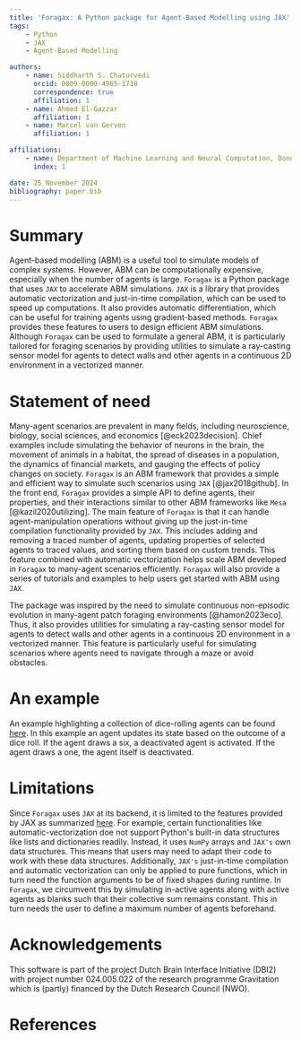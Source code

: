 ```yaml
---
title: 'Foragax: A Python package for Agent-Based Modelling using JAX'
tags:
    - Python
    - JAX
    - Agent-Based Modelling

authors:
    - name: Siddharth S. Chaturvedi
      orcid: 0009-0000-4965-1718
      correspondence: true
      affiliation: 1
    - name: Ahmed El-Gazzar
      affiliation: 1
    - name: Marcel van Gerven
      affiliation: 1

affiliations:
    - name: Department of Machine Learning and Neural Computation, Donders Institute for Brain, Cognition and Behaviour, Radboud University, Nijmegen, The Netherlands
      index: 1

date: 25 November 2024
bibliography: paper.bib
---
```

# Summary
Agent-based modelling (ABM) is a useful tool to simulate models of complex systems. However, ABM can be computationally expensive, especially when the number of agents is large. `Foragax` is a Python package that uses `JAX` to accelerate ABM simulations. `JAX` is a library that provides automatic vectorization and just-in-time compilation, which can be used to speed up computations. It also provides automatic differentiation, which can be useful for training agents using gradient-based methods. `Foragax` provides these features to users to design efficient ABM simulations. Although `Foragax` can be used to formulate a general ABM, it is particularly tailored for foraging scenarios by providing utilities to simulate a ray-casting sensor model for agents to detect walls and other agents in a continuous 2D environment in a vectorized manner.


# Statement of need

Many-agent scenarios are prevalent in many fields, including neuroscience, biology, social sciences, and economics [@eck2023decision]. Chief examples include simulating the behavior of neurons in the brain, the movement of animals in a habitat, the spread of diseases in a population, the dynamics of financial markets, and gauging the effects of policy changes on society. `Foragax` is an ABM framework that provides a simple and efficient way to simulate such scenarios using `JAX` [@jax2018github]. In the front end, `Foragax` provides a simple API to define agents, their properties, and their interactions similar to other ABM frameworks like `Mesa` [@kazil2020utilizing]. 
The main feature of `Foragax` is that it can handle agent-manipulation operations without giving up the just-in-time compilation functionality provided by `JAX`. This includes adding and removing a traced number of agents, updating properties of selected agents to traced values, and sorting them based on custom trends. This feature combined with automatic vectorization helps scale ABM developed in `Foragax` to many-agent scenarios efficiently. `Foragax` will also provide a series of tutorials and examples to help users get started with ABM using `JAX`.

The package was inspired by the need to simulate continuous non-episodic evolution in many-agent patch foraging environments [@hamon2023eco]. Thus, it also provides utilities for simulating a ray-casting sensor model for agents to detect walls and other agents in a continuous 2D environment in a vectorized manner. This feature is particularly useful for simulating scenarios where agents need to navigate through a maze or avoid obstacles.

# An example
An example highlighting a collection of dice-rolling agents can be found [here](https://github.com/i-m-iron-man/Foragax/blob/main/examples/hello_world/hello_world.ipynb). In this example an agent updates its state based on the outcome of a dice roll. If the agent draws a six, a deactivated agent is activated. If the agent draws a one, the agent itself is deactivated.

# Limitations

Since `Foragax` uses `JAX` at its backend, it is limited to the features provided by JAX as summarized [here](https://jax.readthedocs.io/en/latest/notebooks/Common_Gotchas_in_JAX.html). For example, certain functionalities like automatic-vectorization doe not support Python's built-in data structures like lists and dictionaries readily. Instead, it uses `NumPy` arrays and `JAX's` own data structures. This means that users may need to adapt their code to work with these data structures. Additionally, `JAX's` just-in-time compilation and automatic vectorization can only be applied to pure functions, which in turn need the function arguments to be of fixed shapes during runtime. In `Foragax`, we circumvent this by simulating in-active agents along with active agents as blanks such that their collective sum remains constant. This in turn needs the user to define a maximum number of agents beforehand.


# Acknowledgements
This software is part of the project Dutch Brain Interface Initiative (DBI2) with project number 024.005.022 of the research programme Gravitation which is (partly) financed by the Dutch Research Council (NWO).

# References


    